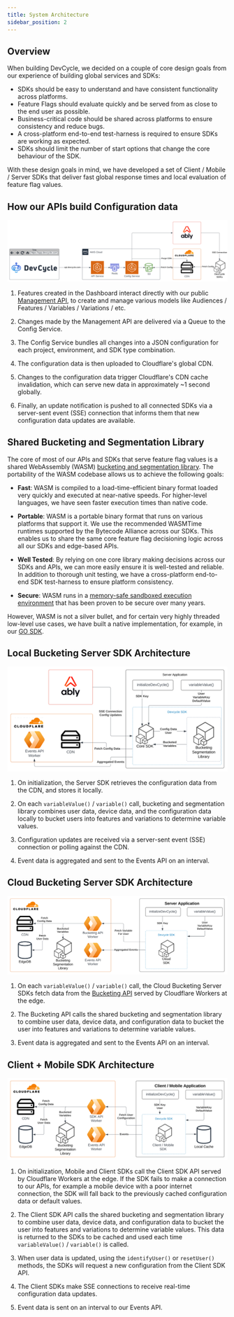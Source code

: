 ```yaml
---
title: System Architecture
sidebar_position: 2
---
```


## Overview

When building DevCycle, we decided on a couple of core design goals from our experience of building global services and SDKs:
- SDKs should be easy to understand and have consistent functionality across platforms.
- Feature Flags should evaluate quickly and be served from as close to the end user as possible.
- Business-critical code should be shared across platforms to ensure consistency and reduce bugs.
- A cross-platform end-to-end test-harness is required to ensure SDKs are working as expected. 
- SDKs should limit the number of start options that change the core behaviour of the SDK.

With these design goals in mind, we have developed a set of Client / Mobile / Server SDKs that deliver 
fast global response times and local evaluation of feature flag values.

## How our APIs build Configuration data

![architexture-api-diagram.svg](..%2F..%2Fstatic%2Farchitexture-api-diagram.svg)

1. Features created in the Dashboard interact directly with our public [Management API](/management-api/), 
to create and manage various models like Audiences / Features / Variables / Variations / etc.

2. Changes made by the Management API are delivered via a Queue to the Config Service. 

3. The Config Service bundles all changes into a JSON configuration for each project, environment, 
and SDK type combination.

4. The configuration data is then uploaded to Cloudflare's global CDN.

5. Changes to the configuration data trigger Cloudflare's CDN cache invalidation, 
which can serve new data in approximately ~1 second globally.

6. Finally, an update notification is pushed to all connected SDKs via a server-sent event (SSE) connection
that informs them that new configuration data updates are available.

## Shared Bucketing and Segmentation Library

The core of most of our APIs and SDKs that serve feature flag values is a shared WebAssembly (WASM) 
[bucketing and segmentation library](https://github.com/DevCycleHQ/js-sdks/tree/main/lib/shared/bucketing-assembly-script). 
The portability of the WASM codebase allows us to achieve the following goals:

- **Fast**: WASM is compiled to a load-time-efficient binary format loaded very quickly and executed at near-native speeds. 
For higher-level languages, we have seen faster execution times than native code.

- **Portable**: WASM is a portable binary format that runs on various platforms that support it. 
We use the recommended WASMTime runtimes supported by the Bytecode Alliance across our SDKs. 
This enables us to share the same core feature flag decisioning logic across all our SDKs and edge-based APIs.

- **Well Tested**: By relying on one core library making decisions across our SDKs and APIs, 
we can more easily ensure it is well-tested and reliable. In addition to thorough unit testing, 
we have a cross-platform end-to-end SDK test-harness to ensure platform consistency.

- **Secure**: WASM runs in a [memory-safe sandboxed execution environment](https://webassembly.org/docs/security/) 
that has been proven to be secure over many years.

However, WASM is not a silver bullet, and for certain very highly threaded low-level use cases, 
we have built a native implementation, for example, in our [GO SDK](https://github.com/DevCycleHQ/go-server-sdk).

## Local Bucketing Server SDK Architecture

![Architecture Docs Diagrams - Local Server SDK.svg](..%2F..%2Fstatic%2FArchitecture%20Docs%20Diagrams%20-%20Local%20Server%20SDK.svg)

1. On initialization, the Server SDK retrieves the configuration data from the CDN, and stores it locally.

2. On each `variableValue()` / `variable()` call, bucketing and segmentation library combines user data, device data, 
and the configuration data locally to bucket users into features and variations to determine variable values.

3. Configuration updates are received via a server-sent event (SSE) connection or polling against the CDN.

4. Event data is aggregated and sent to the Events API on an interval.

## Cloud Bucketing Server SDK Architecture

![Architecture Docs Diagrams - Cloud Server SDK.svg](..%2F..%2Fstatic%2FArchitecture%20Docs%20Diagrams%20-%20Cloud%20Server%20SDK.svg)

1. On each `variableValue()` / `variable()` call, the Cloud Bucketing Server SDKs fetch data from the 
[Bucketing API](/bucketing-api/) served by Cloudflare Workers at the edge.

2. The Bucketing API calls the shared bucketing and segmentation library to combine user data, 
device data, and configuration data to bucket the user into features and variations to determine variable values.

3. Event data is aggregated and sent to the Events API on an interval.

## Client + Mobile SDK Architecture

![Architecture Docs Diagrams - Client Mobile SDK.svg](..%2F..%2Fstatic%2FArchitecture%20Docs%20Diagrams%20-%20Client%20Mobile%20SDK.svg)

1. On initialization, Mobile and Client SDKs call the Client SDK API served by Cloudflare Workers at the edge. 
If the SDK fails to make a connection to our APIs, for example a mobile device with a poor internet connection, 
the SDK will fall back to the previously cached configuration data or default values. 

2. The Client SDK API calls the shared bucketing and segmentation library to combine user data, 
device data, and configuration data to bucket the user into features and variations to determine variable values. 
This data is returned to the SDKs to be cached and used each time `variableValue()` / `variable()` is called.

3. When user data is updated, using the `identifyUser()` or `resetUser()` methods, the SDKs will 
request a new configuration from the Client SDK API.

4. The Client SDKs make SSE connections to receive real-time configuration data updates.

5. Event data is sent on an interval to our Events API.



